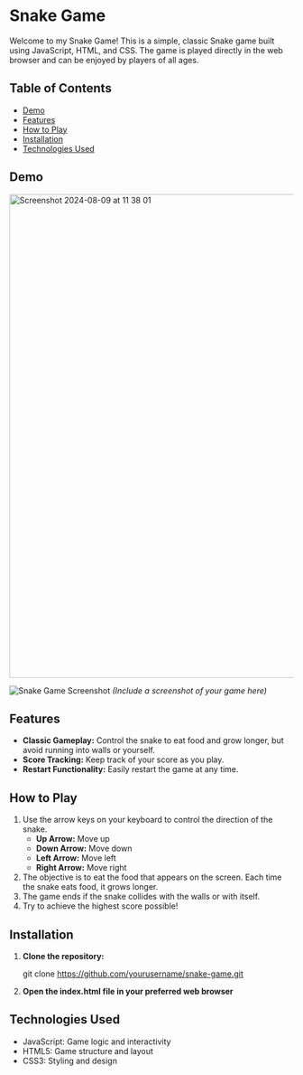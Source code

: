 # Snake Game

Welcome to my Snake Game! This is a simple, classic Snake game built using JavaScript, HTML, and CSS. The game is played directly in the web browser and can be enjoyed by players of all ages.

## Table of Contents
- [Demo](#demo)
- [Features](#features)
- [How to Play](#how-to-play)
- [Installation](#installation)
- [Technologies Used](#technologies-used)
  
## Demo

<img width="856" alt="Screenshot 2024-08-09 at 11 38 01" src="https://github.com/user-attachments/assets/7d6c2347-0b00-45d7-b544-ecc2a1c0137b">

![Snake Game Screenshot](path/to/screenshot.png)  *(Include a screenshot of your game here)*

## Features
- **Classic Gameplay:** Control the snake to eat food and grow longer, but avoid running into walls or yourself.
- **Score Tracking:** Keep track of your score as you play.
- **Restart Functionality:** Easily restart the game at any time.

## How to Play
1. Use the arrow keys on your keyboard to control the direction of the snake.
   - **Up Arrow:** Move up
   - **Down Arrow:** Move down
   - **Left Arrow:** Move left
   - **Right Arrow:** Move right
2. The objective is to eat the food that appears on the screen. Each time the snake eats food, it grows longer.
3. The game ends if the snake collides with the walls or with itself.
4. Try to achieve the highest score possible!

## Installation

1. **Clone the repository:**
   
   git clone https://github.com/yourusername/snake-game.git
   
2. **Open the index.html file in your preferred web browser**

## Technologies Used

- JavaScript: Game logic and interactivity
- HTML5: Game structure and layout
- CSS3: Styling and design

